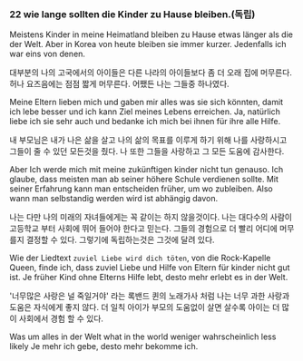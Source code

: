 ### 22 wie lange sollten die Kinder zu Hause bleiben.(독립)

Meistens Kinder in meine Heimatland bleiben zu Hause etwas länger als die der Welt. Aber in Korea von heute bleiben sie immer kurzer. Jedenfalls ich war eins von denen. 

대부분의 나의 고국에서의 아이들은 다른 나라의 아이들보다 좀 더 오래 집에 머무른다. 허나 요즈음에는 점점 짧게 머무른다. 어쨌든 나는 그들중 하나였다. 

Meine Eltern lieben mich und gaben mir alles was sie sich könnten, damit ich lebe besser und ich kann Ziel meines Lebens erreichen. Ja, natürlich liebe ich sie sehr auch und bedanke ich mich bei ihnen für ihre alle Hilfe.  

내 부모님은 내가 나은 삶을 살고 나의 삶의 목표를 이루게 하기 위해 나를 사랑하시고 그들이 줄 수 있던 모든것을 줬다. 나 또한 그들을 사랑하고 그 모든 도움에 감사한다.

Aber Ich werde mich mit meine zukünftigen kinder nicht tun genauso. Ich glaube, dass meisten man ab seiner höhere Schule verdienen sollte. Mit seiner Erfahrung kann man entscheiden früher, um wo zubleiben. Also wann man selbstandig werden wird ist abhängig davon. 

나는 다만 나의 미래의 자녀들에게는 꼭 같이는 하지 않을것이다. 나는 대다수의 사람이 고등학교 부터 사회에 뛰어 들어야 한다고 믿는다. 그들의 경험으로 더 빨리 어디에 머무를지 결정할 수 있다. 그렇기에 독립하는것은 그것에 달려 있다.

Wie der Liedtext `zuviel Liebe wird dich töten`, von die Rock-Kapelle Queen, finde ich, dass zuviel Liebe und Hilfe von Eltern für kinder nicht gut ist. Je früher Kind ohne Elterns Hilfe lebt, desto mehr erlebt es in der Welt.

'너무많은 사랑은 널 죽일거야' 라는 록밴드 퀸의 노래가사 처럼 나는 너무 과한 사랑과 도움은 자식에게 좋지 않다. 더 일칙 아이가 부모의 도움없이 살면 살수록 아이는 더 많이 사회에서 경험 할 수 있다.

Was um alles in der Welt        what in the world
weniger wahrscheinlich          less likely
Je mehr ich gebe, desto mehr bekomme ich. 